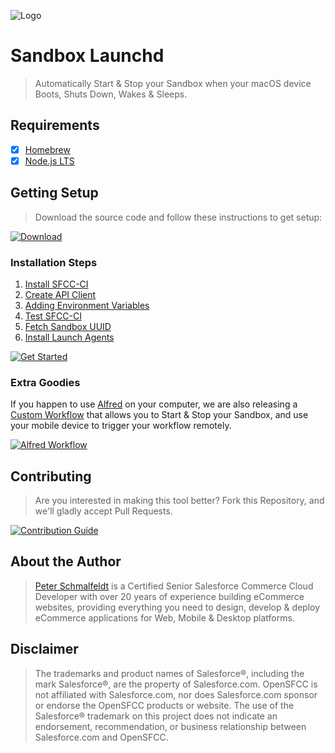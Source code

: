 ![Logo](https://avatars.githubusercontent.com/u/151680118?s=200&v=4 "Logo")

Sandbox Launchd
===

> Automatically Start & Stop your Sandbox when your macOS device Boots, Shuts Down, Wakes & Sleeps.

Requirements
---

- [X] [Homebrew](https://brew.sh)
- [X] [Node.js LTS](https://nodejs.org/en)

Getting Setup
---

> Download the source code and follow these instructions to get setup:

[![Download](https://img.shields.io/badge/Download-121212.svg?logo=github&style=for-the-badge)](https://github.com/opensfcc/sandbox-launchd/releases/latest)

### Installation Steps

1. [Install SFCC-CI](docs/install-sfcc-ci.md)
2. [Create API Client](docs/create-api-client.md)
3. [Adding Environment Variables](docs/adding-environment-variables.md)
4. [Test SFCC-CI](docs/test-sfcc-ci.md)
5. [Fetch Sandbox UUID](docs/fetch-sandbox-uuid.md)
6. [Install Launch Agents](docs/install-launch-agents.md)

[![Get Started](https://img.shields.io/badge/First_Step-1aa0db.svg?logo=github&style=for-the-badge)](docs/install-sfcc-ci.md)

### Extra Goodies

If you happen to use [Alfred](https://www.alfredapp.com) on your computer, we are also releasing a [Custom Workflow](https://github.com/opensfcc/sandbox-launchd/raw/main/Sandbox.alfredworkflow) that allows you to Start & Stop your Sandbox, and use your mobile device to trigger your workflow remotely.

[![Alfred Workflow](https://img.shields.io/badge/Alfred_Workflow-5C1F87.svg?logo=alfred&logoColor=white&style=for-the-badge)](docs/alfred-workflow.md)

Contributing
---

> Are you interested in making this tool better?  Fork this Repository, and we'll gladly accept Pull Requests.

[![Contribution Guide](https://img.shields.io/badge/Contribution_Guide-EEEEEE.svg?logo=github&logoColor=black&style=for-the-badge)](https://github.com/opensfcc/sandbox-launchd/blob/develop/.github/CONTRIBUTING.md)

About the Author
---

> [Peter Schmalfeldt](https://peterschmalfeldt.com/) is a Certified Senior Salesforce Commerce Cloud Developer with over 20 years of experience building eCommerce websites, providing everything you need to design, develop & deploy eCommerce applications for Web, Mobile & Desktop platforms.

Disclaimer
---

> The trademarks and product names of Salesforce®, including the mark Salesforce®, are the property of Salesforce.com. OpenSFCC is not affiliated with Salesforce.com, nor does Salesforce.com sponsor or endorse the OpenSFCC products or website. The use of the Salesforce® trademark on this project does not indicate an endorsement, recommendation, or business relationship between Salesforce.com and OpenSFCC.

